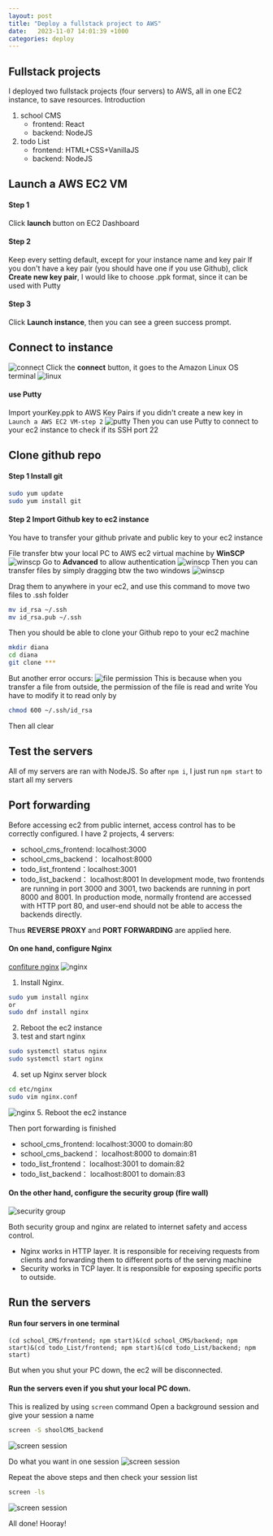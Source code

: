 ```yaml
---
layout: post
title: "Deploy a fullstack project to AWS"
date:   2023-11-07 14:01:39 +1000
categories: deploy
---
```



## Fullstack projects
I deployed two fullstack projects (four servers) to AWS, all in one EC2 instance, to save resources.
Introduction
1. school CMS
    - frontend: React
    - backend: NodeJS
2. todo List
    - frontend: HTML+CSS+VanillaJS
    - backend: NodeJS

## Launch a AWS EC2 VM
#### Step 1
Click **launch** button on EC2 Dashboard
#### Step 2
Keep every setting default, except for your instance name and key pair
If you don't have a key pair (you should have one if you use Github),
click **Create new key pair**, I would like to choose .ppk format, since it can be used with Putty
#### Step 3
Click **Launch instance**, then you can see a green success prompt.


## Connect to instance
![connect](../assets/images/07-11-2023/connect.jpg)
Click the **connect** button, it goes to the Amazon Linux OS terminal
![linux](../assets/images/07-11-2023/linux%20terminal.jpg)
#### use Putty
Import yourKey.ppk to AWS Key Pairs if you didn't create a new key in `Launch a AWS EC2 VM-step 2`
![putty](../assets/images/07-11-2023/import%20key.jpg)
Then you can use Putty to connect to your ec2 instance to check if its SSH port 22


## Clone github repo
#### Step 1 Install git
```bash
sudo yum update
sudo yum install git
```
#### Step 2 Import Github key to ec2 instance
You have to transfer your github private and public key to your ec2 instance

File transfer btw your local PC to AWS ec2 virtual machine by **WinSCP**
![winscp](../assets/images/07-11-2023/WinSCP1.jpg)
Go to **Advanced** to allow authentication
![winscp](../assets/images/07-11-2023/WinSCP2.jpg)
Then you can transfer files by simply dragging btw the two windows
![winscp](../assets/images/07-11-2023/WinSCP3.jpg)

Drag them to anywhere in your ec2, and use this command to move two files to .ssh folder
```bash
mv id_rsa ~/.ssh
mv id_rsa.pub ~/.ssh
```

Then you should be able to clone your Github repo to your ec2 machine
```bash
mkdir diana
cd diana
git clone ***
```

But another error occurs:
![file permission](../assets/images/07-11-2023/key%20read%20write.jpg)
This is because when you transfer a file from outside, the permission of the file is read and write
You have to modify it to read only by
```bash
chmod 600 ~/.ssh/id_rsa
```

Then all clear


## Test the servers
All of my servers are ran with NodeJS. So after `npm i`, I just run `npm start` to start all my servers


## Port forwarding
Before accessing ec2 from public internet, access control has to be correctly configured.
I have 2 projects, 4 servers: 
- school_cms_frontend: localhost:3000
- school_cms_backend： localhost:8000 
- todo_list_frontend：localhost:3001
- todo_list_backend： localhost:8001
In development mode, two frontends are running in port 3000 and 3001, two backends are running in port 8000 and 8001.
In production mode, normally frontend are accessed with HTTP port 80, and user-end should not be able to access the backends directly.

Thus **REVERSE PROXY** and **PORT FORWARDING** are applied here.

#### On one hand, configure Nginx
[confiture nginx](https://hackernoon.com/a-tutorial-to-deploy-the-nodejs-app-to-nginx-server)
![nginx](../assets/images/07-11-2023/nginx.jpg)
1. Install Nginx.
```bash
sudo yum install nginx
or
sudo dnf install nginx
```
2. Reboot the ec2 instance
3. test and start nginx
```bash
sudo systemctl status nginx
sudo systemctl start nginx
```
4. set up Nginx server block
```bash
cd etc/nginx
sudo vim nginx.conf
```
![nginx](../assets/images/07-11-2023/server%20block.jpg)
5. Reboot the ec2 instance

Then port forwarding is finished
- school_cms_frontend: localhost:3000 to domain:80
- school_cms_backend： localhost:8000 to domain:81
- todo_list_frontend： localhost:3001 to domain:82
- todo_list_backend：  localhost:8001 to domain:83

#### On the other hand, configure the security group (fire wall)
![security group](../assets/images/07-11-2023/security%20group.jpg)

Both security group and nginx are related to internet safety and access control. 
- Nginx works in HTTP layer. It is responsible for receiving requests from clients and forwarding them to different ports of the serving machine
- Security works in TCP layer. It is responsible for exposing specific ports to outside.  


## Run the servers
#### Run four servers in one terminal
```bsh
(cd school_CMS/frontend; npm start)&(cd school_CMS/backend; npm start)&(cd todo_List/frontend; npm start)&(cd todo_List/backend; npm start)
```
But when you shut your PC down, the ec2 will be disconnected.

#### Run the servers even if you shut your local PC down.
This is realized by using `screen` command
Open a background session and give your session a name
```bash
screen -S shoolCMS_backend
```
![screen session](../assets/images/07-11-2023/screen1.jpg)

Do what you want in one session
![screen session](../assets/images/07-11-2023/screen2.jpg)

Repeat the above steps and then check your session list
```bash
screen -ls
```
![screen session](../assets/images/07-11-2023/screen3.jpg)

All done! 
Hooray!